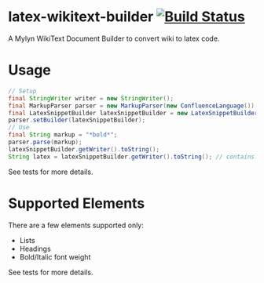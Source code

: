 # latex-wikitext-builder [![Build Status](https://travis-ci.org/No3x/latex-wikitext-builder.svg?branch=master)](https://travis-ci.org/No3x/latex-wikitext-builder)
A Mylyn WikiText Document Builder to convert wiki to latex code.
# Usage
```java
// Setup
final StringWriter writer = new StringWriter();
final MarkupParser parser = new MarkupParser(new ConfluenceLanguage());
final LatexSnippetBuilder latexSnippetBuilder = new LatexSnippetBuilder(writer);
parser.setBuilder(latexSnippetBuilder);
// Use
final String markup = "*bold*";
parser.parse(markup);
latexSnippetBuilder.getWriter().toString();
String latex = latexSnippetBuilder.getWriter().toString(); // contains: \textbf{bold}


```

See tests for more details.
# Supported Elements
There are a few elements supported only:
- Lists
- Headings
- Bold/Italic font weight

See tests for more details.
